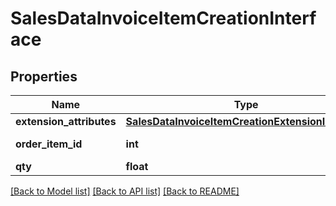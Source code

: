 # SalesDataInvoiceItemCreationInterface

## Properties
Name | Type | Description | Notes
------------ | ------------- | ------------- | -------------
**extension_attributes** | [**SalesDataInvoiceItemCreationExtensionInterface**](SalesDataInvoiceItemCreationExtensionInterface.md) |  | [optional] 
**order_item_id** | **int** | Order item ID. | 
**qty** | **float** | Quantity. | 

[[Back to Model list]](../README.md#documentation-for-models) [[Back to API list]](../README.md#documentation-for-api-endpoints) [[Back to README]](../README.md)


